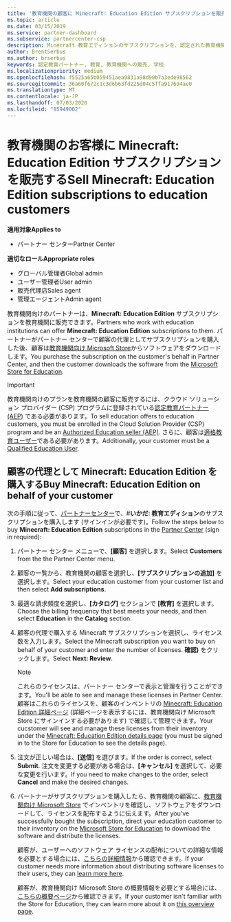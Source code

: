 ```yaml
---
title: '教育機関の顧客に Minecraft: Education Edition サブスクリプションを販売する'
ms.topic: article
ms.date: 03/15/2019
ms.service: partner-dashboard
ms.subservice: partnercenter-csp
description: Minecraft 教育エディションのサブスクリプションを、認定された教育機関のお客様に販売し、Microsoft 教育機関からダウンロードすることができます。
author: BrentSerbus
ms.author: brserbus
keywords: 認定教育パートナー, 教育, 教育機関への販売, 学校
ms.localizationpriority: medium
ms.openlocfilehash: f5525a65b059451aea9831a98d90b7a3ede98562
ms.sourcegitcommit: 36a60f672c1c3d6b63fd225d04c5ffa917694ae0
ms.translationtype: MT
ms.contentlocale: ja-JP
ms.lasthandoff: 07/03/2020
ms.locfileid: "85949002"
---
```

# <a name="sell-minecraft-education-edition-subscriptions-to-education-customers"></a><span data-ttu-id="6d5cd-104">教育機関のお客様に Minecraft: Education Edition サブスクリプションを販売する</span><span class="sxs-lookup"><span data-stu-id="6d5cd-104">Sell Minecraft: Education Edition subscriptions to education customers</span></span>

<span data-ttu-id="6d5cd-105">**適用対象**</span><span class="sxs-lookup"><span data-stu-id="6d5cd-105">**Applies to**</span></span>

-  <span data-ttu-id="6d5cd-106">パートナー センター</span><span class="sxs-lookup"><span data-stu-id="6d5cd-106">Partner Center</span></span>

<span data-ttu-id="6d5cd-107">**適切なロール**</span><span class="sxs-lookup"><span data-stu-id="6d5cd-107">**Appropriate roles**</span></span>
-   <span data-ttu-id="6d5cd-108">グローバル管理者</span><span class="sxs-lookup"><span data-stu-id="6d5cd-108">Global admin</span></span>
-   <span data-ttu-id="6d5cd-109">ユーザー管理者</span><span class="sxs-lookup"><span data-stu-id="6d5cd-109">User admin</span></span>
-   <span data-ttu-id="6d5cd-110">販売代理店</span><span class="sxs-lookup"><span data-stu-id="6d5cd-110">Sales agent</span></span>
-   <span data-ttu-id="6d5cd-111">管理エージェント</span><span class="sxs-lookup"><span data-stu-id="6d5cd-111">Admin agent</span></span>

<span data-ttu-id="6d5cd-112">教育機関向けのパートナーは、**Minecraft: Education Edition** サブスクリプションを教育機関に販売できます。</span><span class="sxs-lookup"><span data-stu-id="6d5cd-112">Partners who work with education institutions can offer **Minecraft: Education Edition** subscriptions to them.</span></span> <span data-ttu-id="6d5cd-113">パートナーがパートナー センターで顧客の代理としてサブスクリプションを購入した後、顧客は[教育機関向け Microsoft Store](https://educationstore.microsoft.com)からソフトウェアをダウンロードします。</span><span class="sxs-lookup"><span data-stu-id="6d5cd-113">You purchase the subscription on the customer's behalf in Partner Center, and then the customer downloads the software from the [Microsoft Store for Education](https://educationstore.microsoft.com).</span></span> 

>[!IMPORTANT]
><span data-ttu-id="6d5cd-114">教育機関向けのプランを教育機関の顧客に販売するには、クラウド ソリューション プロバイダー (CSP) プログラムに登録されている[認定教育パートナー (AEP)](https://www.mepn.com) である必要があります。</span><span class="sxs-lookup"><span data-stu-id="6d5cd-114">To sell education offers to education customers, you must be enrolled in the Cloud Solution Provider (CSP) program and be an [Authorized Education seller (AEP)](https://www.mepn.com).</span></span> <span data-ttu-id="6d5cd-115">さらに、顧客は[適格教育ユーザー](https://www.microsoftvolumelicensing.com/DocumentSearch.aspx?Mode=3&DocumentTypeId=7)である必要があります。</span><span class="sxs-lookup"><span data-stu-id="6d5cd-115">Additionally, your customer must be a [Qualified Education User](https://www.microsoftvolumelicensing.com/DocumentSearch.aspx?Mode=3&DocumentTypeId=7).</span></span>  

 
## <a name="buy-minecraft-education-edition-on-behalf-of-your-customer"></a><span data-ttu-id="6d5cd-116">顧客の代理として **Minecraft: Education Edition** を購入する</span><span class="sxs-lookup"><span data-stu-id="6d5cd-116">Buy **Minecraft: Education Edition** on behalf of your customer</span></span>

<span data-ttu-id="6d5cd-117">次の手順に従って、[パートナーセンター](https://partnercenter.microsoft.com/pcv/dashboard/overview
)で、#**いかだ: 教育エディション**のサブスクリプションを購入します (サインインが必要です)。</span><span class="sxs-lookup"><span data-stu-id="6d5cd-117">Follow the steps below to buy **Minecraft: Education Edition** subscriptions in the [Partner Center](https://partnercenter.microsoft.com/pcv/dashboard/overview
) (sign in required):</span></span>

  1.  <span data-ttu-id="6d5cd-118">パートナー センター メニューで、**[顧客]** を選択します。</span><span class="sxs-lookup"><span data-stu-id="6d5cd-118">Select **Customers** from the the Partner Center menu.</span></span>
  
  2.  <span data-ttu-id="6d5cd-119">顧客の一覧から、教育機関の顧客を選択し、**[サブスクリプションの追加]** を選択します。</span><span class="sxs-lookup"><span data-stu-id="6d5cd-119">Select your education customer from your customer list and then select **Add subscriptions**.</span></span>
  
  3.  <span data-ttu-id="6d5cd-120">最適な請求頻度を選択し、**[カタログ]** セクションで **[教育]** を選択します。</span><span class="sxs-lookup"><span data-stu-id="6d5cd-120">Choose the billing frequency that best meets your needs, and then select **Education** in the **Catalog** section.</span></span>

  4.  <span data-ttu-id="6d5cd-121">顧客の代理で購入する Minecraft サブスクリプションを選択し、ライセンス数を入力します。</span><span class="sxs-lookup"><span data-stu-id="6d5cd-121">Select the Minecraft subscription you want to buy on behalf of your customer and enter the number of licenses.</span></span> <span data-ttu-id="6d5cd-122">**確認\)** をクリックします。</span><span class="sxs-lookup"><span data-stu-id="6d5cd-122">Select **Next: Review**.</span></span>

      >[!NOTE]
      ><span data-ttu-id="6d5cd-123">これらのライセンスは、パートナー センターで表示と管理を行うことができます。</span><span class="sxs-lookup"><span data-stu-id="6d5cd-123">You'll be able to see and manage these licenses in Partner Center.</span></span> <span data-ttu-id="6d5cd-124">顧客はこれらのライセンスを、顧客のインベントリの [Minecraft: Education Edition 詳細ページ](https://educationstore.microsoft.com/store/details/minecraft-education-edition/9nblggh4r2r6) (詳細ページを表示するには、教育機関向け Microsoft Store にサインインする必要があります) で確認して管理できます。</span><span class="sxs-lookup"><span data-stu-id="6d5cd-124">Your cucstomer will see and manage these licenses from their inventory under the [Minecraft: Education Edition details page](https://educationstore.microsoft.com/store/details/minecraft-education-edition/9nblggh4r2r6) (you must be signed in to the Store for Education to see the details page).</span></span> 

  5.  <span data-ttu-id="6d5cd-125">注文が正しい場合は、**[送信]** を選びます。</span><span class="sxs-lookup"><span data-stu-id="6d5cd-125">If the order is correct, select **Submit**.</span></span> <span data-ttu-id="6d5cd-126">注文を変更する必要がある場合は、**[キャンセル]** を選択して、必要な変更を行います。</span><span class="sxs-lookup"><span data-stu-id="6d5cd-126">If you need to make changes to the order, select **Cancel** and make the desired changes.</span></span>   

  6.  <span data-ttu-id="6d5cd-127">パートナーがサブスクリプションを購入したら、教育機関の顧客に、[教育機関向け Microsoft Store](https://educationstore.microsoft.com) でインベントリを確認し、ソフトウェアをダウンロードして、ライセンスを配布するように伝えます。</span><span class="sxs-lookup"><span data-stu-id="6d5cd-127">After you've successfully bought the subscription, direct your education customer to their inventory on the [Microsoft Store for Education](https://educationstore.microsoft.com) to download the software and distribute the licenses.</span></span>

      <span data-ttu-id="6d5cd-128">顧客が、ユーザーへのソフトウェア ライセンスの配布についての詳細な情報を必要とする場合には、[こちらの詳細情報](https://docs.microsoft.com/education/windows/school-get-minecraft#distribute-minecraft)から確認できます。</span><span class="sxs-lookup"><span data-stu-id="6d5cd-128">If your customer needs more information about distributing software licenses to their users, they can [learn more here](https://docs.microsoft.com/education/windows/school-get-minecraft#distribute-minecraft).</span></span>  
  
      <span data-ttu-id="6d5cd-129">顧客が、教育機関向け Microsoft Store の概要情報を必要とする場合には、[こちらの概要ページ](https://docs.microsoft.com/microsoft-store/windows-store-for-business-overview)から確認できます。</span><span class="sxs-lookup"><span data-stu-id="6d5cd-129">If your customer isn't familiar with the Store for Education, they can learn more about it on [this overview page](https://docs.microsoft.com/microsoft-store/windows-store-for-business-overview).</span></span>  

      

